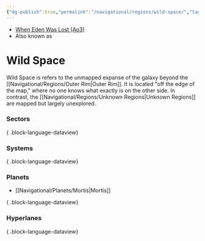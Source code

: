 ```yaml
---
{"dg-publish":true,"permalink":"/navigational/regions/wild-space/","tags":["map","region"],"noteIcon":"saber1"}
---
```


- [When Eden Was Lost (Ao3)](https://archiveofourown.org/works/19334440)
- Also known as
# Wild Space

Wild Space is refers to the unmapped expanse of the galaxy beyond the [[Navigational/Regions/Outer Rim\|Outer Rim]]. It is located "off the edge of the map," where no one knows what exactly is on the other side. In contrast, the [[Navigational/Regions/Unknown Regions\|Unknown Regions]] are mapped but largely unexplored. 

### Sectors

{ .block-language-dataview}
### Systems

{ .block-language-dataview}
### Planets
- [[Navigational/Planets/Mortis\|Mortis]]

{ .block-language-dataview}
### Hyperlanes

{ .block-language-dataview}